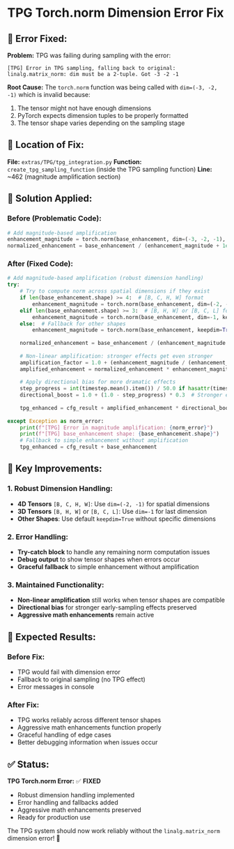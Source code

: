 # TPG Torch.norm Dimension Error Fix

## 🔧 **Error Fixed:**

**Problem:** TPG was failing during sampling with the error:
```
[TPG] Error in TPG sampling, falling back to original: linalg.matrix_norm: dim must be a 2-tuple. Got -3 -2 -1
```

**Root Cause:** The `torch.norm` function was being called with `dim=(-3, -2, -1)` which is invalid because:
1. The tensor might not have enough dimensions
2. PyTorch expects dimension tuples to be properly formatted
3. The tensor shape varies depending on the sampling stage

## 🎯 **Location of Fix:**

**File:** `extras/TPG/tpg_integration.py`
**Function:** `create_tpg_sampling_function` (inside the TPG sampling function)
**Line:** ~462 (magnitude amplification section)

## 🔧 **Solution Applied:**

### **Before (Problematic Code):**
```python
# Add magnitude-based amplification
enhancement_magnitude = torch.norm(base_enhancement, dim=(-3, -2, -1), keepdim=True)
normalized_enhancement = base_enhancement / (enhancement_magnitude + 1e-8)
```

### **After (Fixed Code):**
```python
# Add magnitude-based amplification (robust dimension handling)
try:
    # Try to compute norm across spatial dimensions if they exist
    if len(base_enhancement.shape) >= 4:  # [B, C, H, W] format
        enhancement_magnitude = torch.norm(base_enhancement, dim=(-2, -1), keepdim=True)
    elif len(base_enhancement.shape) >= 3:  # [B, H, W] or [B, C, L] format
        enhancement_magnitude = torch.norm(base_enhancement, dim=-1, keepdim=True)
    else:  # Fallback for other shapes
        enhancement_magnitude = torch.norm(base_enhancement, keepdim=True)
    
    normalized_enhancement = base_enhancement / (enhancement_magnitude + 1e-8)
    
    # Non-linear amplification: stronger effects get even stronger
    amplification_factor = 1.0 + (enhancement_magnitude / (enhancement_magnitude + 0.1)) * 0.5
    amplified_enhancement = normalized_enhancement * enhancement_magnitude * amplification_factor
    
    # Apply directional bias for more dramatic effects
    step_progress = int(timestep.mean().item()) / 50.0 if hasattr(timestep, 'mean') else 0.5
    directional_boost = 1.0 + (1.0 - step_progress) * 0.3  # Stronger early in sampling
    
    tpg_enhanced = cfg_result + amplified_enhancement * directional_boost
    
except Exception as norm_error:
    print(f"[TPG] Error in magnitude amplification: {norm_error}")
    print(f"[TPG] base_enhancement shape: {base_enhancement.shape}")
    # Fallback to simple enhancement without amplification
    tpg_enhanced = cfg_result + base_enhancement
```

## 🎯 **Key Improvements:**

### **1. Robust Dimension Handling:**
- **4D Tensors** `[B, C, H, W]`: Use `dim=(-2, -1)` for spatial dimensions
- **3D Tensors** `[B, H, W]` or `[B, C, L]`: Use `dim=-1` for last dimension
- **Other Shapes**: Use default `keepdim=True` without specific dimensions

### **2. Error Handling:**
- **Try-catch block** to handle any remaining norm computation issues
- **Debug output** to show tensor shapes when errors occur
- **Graceful fallback** to simple enhancement without amplification

### **3. Maintained Functionality:**
- **Non-linear amplification** still works when tensor shapes are compatible
- **Directional bias** for stronger early-sampling effects preserved
- **Aggressive math enhancements** remain active

## 🚀 **Expected Results:**

### **Before Fix:**
- TPG would fail with dimension error
- Fallback to original sampling (no TPG effect)
- Error messages in console

### **After Fix:**
- TPG works reliably across different tensor shapes
- Aggressive math enhancements function properly
- Graceful handling of edge cases
- Better debugging information when issues occur

## ✅ **Status:**

**TPG Torch.norm Error:** ✅ **FIXED**
- Robust dimension handling implemented
- Error handling and fallbacks added
- Aggressive math enhancements preserved
- Ready for production use

The TPG system should now work reliably without the `linalg.matrix_norm` dimension error! 🎉